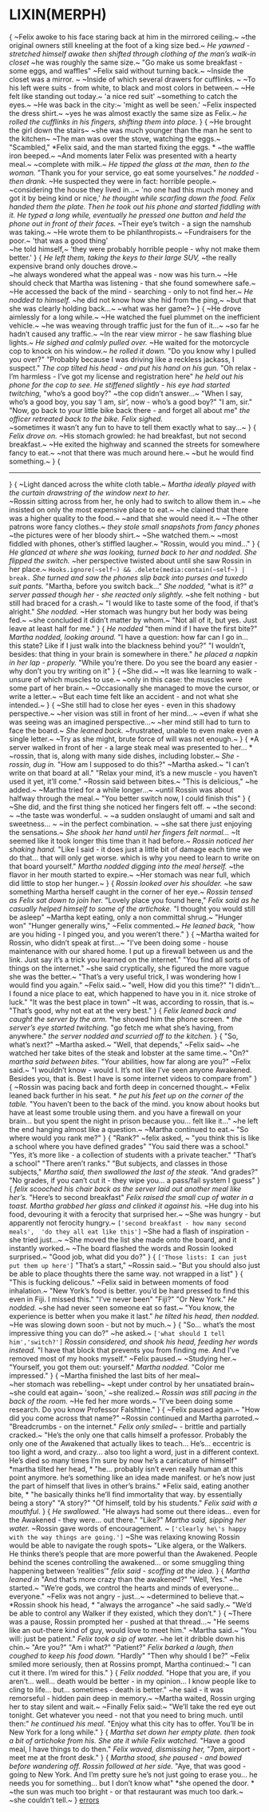 # LIXIN(MERPH)
{
~Felix awoke to his face staring back at him in the mirrored ceiling.~ 
~the original owners still kneeling at the foot of a king size bed.~
*He yawned - stretched himself awake* 
*then shifted through clothing of the man’s walk-in closet* 
~he was roughly the same size.~
"Go make us some breakfast - some eggs, and waffles"
~Felix said without turning back.~
~Inside the closet was a mirror. ~
~Inside of which several drawers for cufflinks. ~
~To his left were suits - from white, to black and most colors in between.~
~He felt like standing out today.~ 
'a nice red suit' 
~something to catch the eyes.~
~He was back in the city:~ 
'might as well be seen.'
~Felix inspected the dress shirt.~
~yes he was almost exactly the same size as Felix.~ 
*he rolled the cufflinks in his fingers, shifting them into place.*
}
{
~He brought the girl down the stairs~
~she was much younger than the man he sent to the kitchen~ 
~The man was over the stove, watching the eggs.~
"Scambled,"
*Felix said, and the man started fixing the eggs. *
~the waffle iron beeped.~ 
~And moments later Felix was presented with a hearty meal.~
~complete with milk.~
*He tipped the glass at the man, then to the woman.*
"Thank you for your service, go eat some yourselves."
*he nodded - then drank.*
~He suspected they were in fact: horrible people.~
~considering the house they lived in...~
'no one had this much money and got it by being kind or nice,' 
*he thought while scarfing down the food.*
*Felix handed them the plate.*
*Then he took out his phone and started fiddling with it.*
*He typed a long while, eventually he pressed one button* 
*and held the phone out in front of their faces.*
~Their eye’s twitch - a sign the namshub was taking.~
~He wrote them to be philanthropists.~
~Fundraisers for the poor.~
'that was a good thing'  
~he told himself,~ 
'they were probably horrible people - why not make them better.'
}
{
*He left them, taking the keys to their large SUV,* 
~the really expensive brand only douches drove.~  
~he always wondered what the appeal was - now was his turn.~
~He should check that Martha was listening - that she found somewhere safe.~
~He accessed the back of the mind - searching - only to not find her.~
*He nodded to himself.* 
~he did not know how she hid from the ping,~ 
~but that she was clearly holding back...~
~what was her game?~
}
{
~He drove aimlessly for a long while.~
~He watched the fuel plummet on the inefficient vehicle.~
~he was weaving through traffic just for the fun of it...~
~so far he hadn’t caused any traffic.~
~In the rear view mirror - he saw flashing blue lights.~
*He sighed and calmly pulled over.*
~He waited for the motorcycle cop to knock on his window.~ 
*he rolled it down.*
"Do you know why I pulled you over?"
"Probably because I was driving like a reckless jackass, I suspect."
*The cop tilted his head - and put his hand on his gun.*
"Oh relax - I’m harmless - I’ve got my license and registration here"
*he held out his phone for the cop to see.*
*He stiffened slightly - his eye had started twitching,*
"who’s a good boy?"
~the cop didn’t answer...~
"When I say, who’s a good boy, you say ‘I am, sir’, now - who’s a good boy?"
"I am, sir."
"Now, go back to your little bike back there - and forget all about me"
*the officer retreated back to the bike.*
*Felix sighed.*  
~sometimes it wasn’t any fun to have to tell them exactly what to say...~
}
{
*Felix drove on.*
~His stomach growled: he had breakfast, but not second breakfast.~
~He exited the highway and scanned the streets for somewhere fancy to eat.~
~not that there was much around here.~
~but he would find something.~
}
{
****
}
{
~Light danced across the white cloth table.~ 
*Martha ideally played with the curtain drawstring of the window next to her.*  
~Rossin sitting across from her, he only had to switch to allow them in.~
~he insisted on only the most expensive place to eat.~
~he clained that there was a higher quality to the food.~ 
~and that she would need it.~
~The other patrons wore fancy clothes.~
*they stole small snapshots from fancy phones*
~the pictures were of her bloody shirt.~
~She watched them.~ 
~most fiddled with phones, other’s stiffled laugher.~
"Rossin, would you mind..."
}
{
*He glanced at where she was looking, turned back to her and nodded.*
*She flipped the switch.*
~her perspective twisted about until she saw Rossin in her place.~
`Hooks.ignore(~self~) && .delete(media:contain(~self~) | break.`
*She turned and saw the phones slip back into purses and tuxedo suit pants.*
"Martha, before you switch back..."
*She nodded,*
"what is it?"
*a server passed though her - she reacted only slightly.* 
~she felt nothing - but still had braced for a crash.~
"I would like to taste some of the food, if that’s alright."
*She nodded.*
~Her stomach was hungry but her body was being fed.~
~she concluded it didn’t matter by whom.~
"Not all of it, but yes.
Just leave at least half for me."
}
{
*He nodded*
"then mind if I have the first bite?"
*Martha nodded, looking around.*
"I have a question: how far can I go in...
this state?
Like if I just walk into the blackness behind you?"
"I wouldn’t, besides: that thing in your brain is somewhere in there."
*he placed a napkin in her lap - properly.*
"While you’re there.
Do you see the board any easier - why don’t you try writing on it"
}
{
~She did.~
~It was like learning to walk - unsure of which muscles to use.~
~only in this case: the muscles were some part of her brain.~
~Occasionally she managed to move the cursor, or write a letter.~
~But each time felt like an accident - and not what she intended.~
}
{
~She still had to close her eyes - even in this shadowy perspective.~
~her vision was still in front of her mind...~
~even if what she was seeing was an imagined perspective...~
~her mind still had to turn to face the board.~
*She leaned back.*
~frustrated, unable to even make even a single letter.~
~Try as she might, brute force of will was not enough.~
}
{
*A server walked in front of her - a large steak meal was presented to her... *
~rossin, that is, along with many side dishes, including lobster.~
*She - rossin, dug in.*
"How am I supposed to do this?"
~Martha asked.~
"I can’t write on that board at all."
"Relax your mind, it’s a new muscle - you haven’t used it yet, it’ll come."
~Rossin said between bites.~
"This is delicious,"
~he added.~
~Martha tried for a while longer...~
~until Rossin was about halfway through the meal.~
"You better switch now, I could finish this"
}
{
~She did, and the first thing she noticed her fingers felt off. ~
~the second: ~
~the taste was wonderful. ~
~a sudden onslaught of umami and salt and sweetness... ~
~in the perfect combination. ~
~she sat there just enjoying the sensations.~
*She shook her hand until her fingers felt normal...* 
~It seemed like it took longer this time than it had before.~
*Rossin noticed her shaking hand.*
"Like I said - it does just a little bit of damage each time we do that...
that will only get worse. 
which is why you need to learn to write on that board yourself."
*Martha nodded digging into the meal herself.* 
~the flavor in her mouth started to expire.~
~Her stomach was near full, which did little to stop her hunger.~
}
{
*Rossin looked over his shoulder.* 
~he saw something Martha herself caught in the corner of her eye.~
*Rossin tensed as Felix sat down to join her.*
"Lovely place you found here,"
*Felix said as he casually helped himself to some of the artichoke.*
"I thought you would still be asleep"
~Martha kept eating, only a non committal shrug.~
"Hunger won"
"Hunger generally wins,"
~Felix commented.~
*He leaned back,*
"how are you hiding - I pinged you, and you weren’t there."
}
{
~Martha waited for Rossin, who didn’t speak at first...~
"I’ve been doing some - house maintenance with our shared home. 
I put up a firewall between us and the link.
Just say it’s a trick you learned on the internet."
"You find all sorts of things on the internet."
~she said cryptically, she figured the more vague she was the better.~
"That’s a very useful trick, I was wondering how I would find you again."
~Felix said.~
"well, How did you this time?"
"I didn’t...
I found a nice place to eat, which happened to have you in it. 
nice stroke of luck."
"It was the best place in town"
~It was, according to rossin, that is.~
"That’s good, why not eat at the very best."
}
{
*Felix leaned back and caught the server by the arm.*
*he showed him the phone screen. *
*the server’s eye started twitching.* 
"go fetch me what she’s having, from anywhere."
*the server nodded and scurried off to the kitchen.*
}
{
"So, what’s next?"
~Martha asked.~
"Well, that depends,"
~Felix said~
~he watched her take bites of the steak and lobster at the same time.~
"On?"
*martha said between bites.*
"Your abilities, how far along are you?"
~Felix said.~
"I wouldn’t know - would I.
It’s not like I’ve seen anyone Awakened.
Besides you, that is.
Best I have is some internet videos to compare from"
}
{
~Rossin was pacing back and forth deep in concerned thought.~
*Felix leaned back further in his seat. *
*he put his feet up on the corner of the table.*
"You haven’t been to the back of the mind. 
you know about hooks but have at least some trouble using them. 
and you have a firewall on your brain...
but you spent the night in prison because you...
felt like it..."
~he left the end hanging almost like a question.~
~Martha continued to eat.~
"So where would you rank me?"
}
{
"Rank?"
~felix asked, ~
"you think this is like a school where you have defined grades" 
"You said there was a school."
"Yes, it’s more like - a collection of students with a private teacher."
"That’s a school"
"There aren’t ranks."
"But subjects, and classes in those subjects,"
*Martha said, then swallowed the last of the steak.*
"And grades?"
"No grades, if you can’t cut it - they wipe you...
a pass/fail system I guess"
}
{
*felix scooched his chair back as the server laid out another meal like her’s.*
"Here’s to second breakfast"
*Felix raised the small cup of water in a toast.*
*Martha grabbed her glass and clinked it against his.*
~He dug into his food, devouring it with a ferocity that surprised her.~
~She was hungry - but apparently not ferocity hungry.~
`['second breakfast - how many second meals', 
'do they all eat like this']`
~She had a flash of inspiration - she tried just...~
~She moved the list she made onto the board, and it instantly worked.~
~The board flashed the words and Rossin looked surprised.~
"Good job, what did you do?"
}
{
`['Those lists: I can just put them up here']`
"That’s a start,"
~Rossin said.~
"But you should also just be able to place thoughts there the same way. 
not wrapped in a list"
}
{
"This is fucking delicous."
~Felix said in between moments of food inhalation.~
"New York’s food is better.
you’d be hard pressed to find this even in Fiji. 
I missed this."
"I’ve never been"
"Fiji?"
"Or New York."
*He nodded.* 
~she had never seen someone eat so fast.~
"You know, the experience is better when you make it last."
*he tilted his head, then nodded.* 
~He was slowing down soon - but not by much.~
}
{
"So...
what’s the most impressive thing you can do?"
~he asked.~
`['what should I tell him','switch?']`
*Rossin considered, and shook his head, feeding her words instead.*
"I have that block that prevents you from finding me. 
And I’ve removed most of my hooks myself."
~Felix paused.~
~Studying her.~
"Yourself, you got them out: yourself."
 *Martha nodded.*
"Color me impressed."
}
{
~Martha finished the last bits of her meal~  
~her stomach was rebelling~ 
~kept under control by her unsatiated brain~  
~she could eat again~ 
'soon,' 
~she realized.~
*Rossin was still pacing in the back of the room.*
~He fed her more words.~
"I’ve been doing some research.
 Do you know Professor Falshtine."
}
{
~Felix paused again.~
"How did you come across that name?"
~Rossin continued and Martha parroted.~
"Breadcrumbs - on the internet."
*Felix only smiled*~ - brittle and partially cracked.~
"He’s the only one that calls himself a professor. 
Probably the only one of the Awakened that actually likes to teach...
He’s...
eccentric is too light a word, and crazy...
also too light a word, just in a different context.
He’s died so many times I’m sure by now he’s a caricature of himself"
*martha tilted her head, *
"he...
probably isn’t even really human at this point anymore. 
he’s something like an idea made manifest. 
or he’s now just the part of himself that lives in other’s brains."
*Felix said, eating another bite, *
"he basically thinks he’ll find immortality that way. 
by essentially being a story"
"A story?"
"Of himself, told by his students."
*Felix said with a mouthful.*
}
{
*He swallowed.*
"He always had some out there ideas...
even for the Awakened - they were...
out there."
"Like?"
*Martha said, sipping her water.*
~Rossin gave words of encouragement. ~
`['clearly he\'s happy with the way things are going.']`
~She was relaxing knowing Rossin would be able to navigate the rough spots~ 
"Like algera, or the Walkers.  
He thinks there’s people that are more powerful than the Awakened. 
People behind the scenes controlling the awakened... 
or some smuggling thing happening between ‘realities’"
*felix said - scoffing at the idea.*
}
{
*Martha leaned in*
"And that’s more crazy than the awakened?"
"Well, Yes."
~he started.~
"We’re gods, we control the hearts and minds of everyone...
everyone."
~Felix was not angry - just...~
~determined to believe that.~
*Rossin shook his head, *
"always the arrogance"
~he said sadly.~
"We’d be able to control any Walker if they existed, which they don’t."
}
{
~There was a pause, Rossin prompted her - pushed at that thread...~
"He seems like an out-there kind of guy, would love to meet him."
~Martha said.~
"You will: just be patient."
*Felix took a sip of water.* 
~he let it dribble down his chin.~
"Are you?"
"Am i what?"
"Patient?"
*Felix barked a laugh, then coughed to keep his food down.*
"Hardly"
"Then why should I be?"
~Felix smiled more seriously, then at Rossins prompt, Martha continued:~
"I can cut it there.
I’m wired for this."
}
{
*Felix nodded.*
"Hope that you are, if you aren’t...
well...
death would be better - in my opinion...
I know people like to cling to life...
but...
sometimes - death is better."
~he said - it was remorseful - hidden pain deep in memory.~
~Martha waited, Rossin urging her to stay silent and wait.~
~Finally Felix said:~
"We’ll take the red eye out tonight. 
Get whatever you need - not that you need to bring much. 
until then:"
*he continued his meal.*
"Enjoy what this city has to offer. 
You’ll be in New York for a long while."
}
{
*Martha set down her empty plate.* 
*then took a bit of artichoke from his.*
*She ate it while Felix watched.*
"Have a good meal, I have things to do then."
*Felix waved, dismissing her,*
"7pm, airport - meet me at the front desk."
}
{
*Martha stood, she paused - and bowed before wandering off.*
*Rossin followed at her side.*
"Aye, that was good - going to New York. 
And I’m pretty sure he’s not just going to erase you...
he needs you for something...
but I don’t know what"
*she opened the door. *
~the sun was much too bright - or that restaurant was much too dark.~
~she couldn’t tell.~
}
[errors](errors.md)

